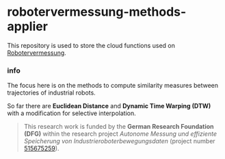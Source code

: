 # robotervermessung-methods-applier

This repository is used to store the cloud functions used on [Robotervermessung](www.lps-robotervermessung.de).

### info

The focus here is on the methods to compute similarity measures between trajectories of industrial robots.

So far there are **Euclidean Distance** and **Dynamic Time Warping (DTW)** with a modification for selective interpolation.

> This research work is funded by the **German Research Foundation (DFG)** within the research project *Autonome Messung und effiziente Speicherung von Industrieroboterbewegungsdaten* (project number [515675259](https://gepris.dfg.de/gepris/projekt/515675259)).
